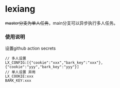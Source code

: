 # lexiang

~~master分支为单人任务~~，main分支可以异步执行多人任务。
### 使用说明
设置github action secrets
```
// 多人设置
LX_CONFIG:[{"cookie":"xxx","bark_key":"xxx"}, {"cookie":"yyy","bark_key":"yyy"}]
// 单人设置 弃用
LX_COOKIE:xxx
BARK_KEY:xxx
```
